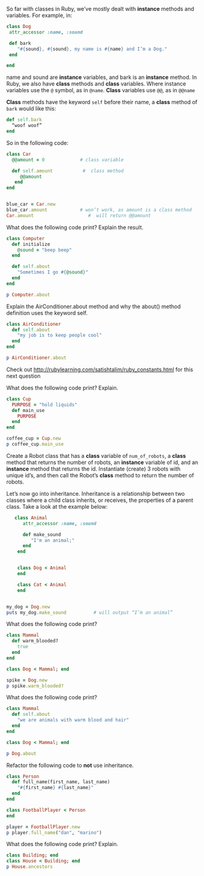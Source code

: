So far with classes in Ruby, we’ve mostly dealt with **instance** methods and variables. For example, in:

```ruby
class Dog
 attr_accessor :name, :sound

 def bark
    "#{sound}, #{sound}, my name is #{name} and I’m a Dog."
 end

end
```

name and sound are **instance** variables, and bark is an **instance** method. In Ruby, we also have **class** methods and **class** variables. Where instance variables use the `@` symbol, as in `@name`.
**Class** variables use `@@`, as in `@@name`

**Class** methods have the keyword `self` before their name, a **class** method of `bark` would like this:    

```ruby
def self.bark
  “woof woof”
end
```



So in the following code:

```ruby
class Car
  @@amount = 0             # class variable

  def self.amount	        #  class method
     @@amount
   end
end


blue_car = Car.new
blue_car.amount            # won’t work, as amount is a class method
Car.amount                    #  will return @@amount

```

What does the following code print? Explain the result.

```ruby
class Computer
  def initialize
    @sound = "beep beep"
  end

  def self.about
    "Sometimes I go #{@sound}"
  end
end

p Computer.about
```



Explain the AirConditioner.about method and why the about() method definition uses the keyword self.
```ruby
class AirConditioner
  def self.about
    "my job is to keep people cool"
  end
end

p AirConditioner.about
```

Check out http://rubylearning.com/satishtalim/ruby_constants.html for this next question

What does the following code print? Explain.
```ruby
class Cup
  PURPOSE = "hold liquids"
  def main_use
    PURPOSE
  end
end

coffee_cup = Cup.new
p coffee_cup.main_use

```







Create a Robot class that has a **class** variable of `num_of_robots`, a **class** method that returns the number of robots, an **instance** variable of id, and an **instance** method that returns the id.
Instantiate (create) 3 robots with unique id’s, and then call the Robot’s **class** method to return the number of robots.


Let’s now go into inheritance. Inheritance is a relationship between two classes where a child class inherits, or receives, the properties of a parent class. Take a look at the example below:

```ruby
   class Animal
      attr_accessor :name, :sound

      def make_sound
      	 "I'm an animal;"
      end
    end


    class Dog < Animal
    end

    class Cat < Animal
    end


my_dog = Dog.new
puts my_dog.make_sound          # will output “I’m an animal”


```


What does the following code print?

```ruby
class Mammal
  def warm_blooded?
    true
  end
end

class Dog < Mammal; end

spike = Dog.new
p spike.warm_blooded?
```


What does the following code print?

```ruby
class Mammal
  def self.about
    "we are animals with warm blood and hair"
  end
end

class Dog < Mammal; end

p Dog.about

```



Refactor the following code to **not** use inheritance.

```ruby
class Person
  def full_name(first_name, last_name)
    "#{first_name} #{last_name}"
  end
end

class FootballPlayer < Person
end

player = FootballPlayer.new
p player.full_name("dan", "marino")

```



What does the following code print? Explain.
```ruby
class Building; end
class House < Building; end
p House.ancestors
```
